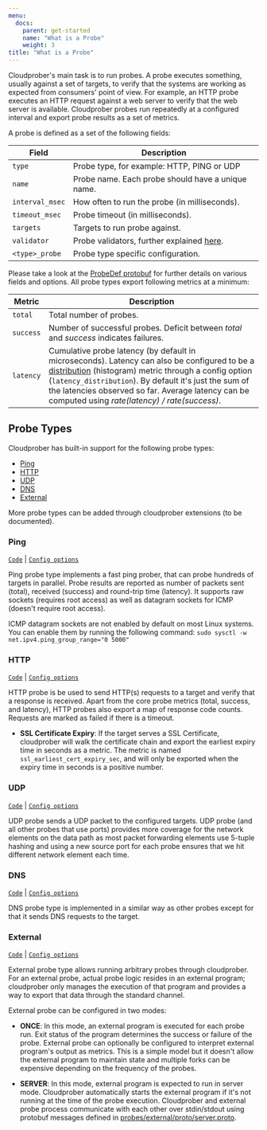 ```yaml
---
menu:
  docs:
    parent: get-started
    name: "What is a Probe"
    weight: 3
title: "What is a Probe"
---
```


Cloudprober's main task is to run probes. A probe executes something, usually
against a set of targets, to verify that the systems are working as expected from consumers' point of view. For example, an HTTP probe executes an HTTP request against a web server to verify that the web server is available. Cloudprober probes run repeatedly at a configured interval and export probe results as a set of metrics.

A probe is defined as a set of the following fields:

| Field           | Description                                                     |
| --------------- | --------------------------------------------------------------- |
| `type`          | Probe type, for example: HTTP, PING or UDP                      |
| `name`          | Probe name. Each probe should have a unique name.               |
| `interval_msec` | How often to run the probe (in milliseconds).                   |
| `timeout_msec`  | Probe timeout (in milliseconds).                                |
| `targets`       | Targets to run probe against.                                   |
| `validator`     | Probe validators, further explained [here](/how-to/validators). |
| `<type>_probe`  | Probe type specific configuration.                              |

Please take a look at the [ProbeDef protobuf](https://github.com/cloudprober/cloudprober/blob/master/probes/proto/config.proto) for further details on various fields and options. All probe types export following metrics at a minimum:

| Metric    | Description                                                                                                                                                                                                                                                                                                                                   |
| --------- | --------------------------------------------------------------------------------------------------------------------------------------------------------------------------------------------------------------------------------------------------------------------------------------------------------------------------------------------- |
| `total`   | Total number of probes.                                                                                                                                                                                                                                                                                                                       |
| `success` | Number of successful probes. Deficit between _total_ and _success_ indicates failures.                                                                                                                                                                                                                                                        |
| `latency` | Cumulative probe latency (by default in microseconds). Latency can also be configured to be a [distribution](/how-to/percentiles/) (histogram) metric through a config option (`latency_distribution`). By default it's just the sum of the latencies observed so far. Average latency can be computed using _rate(latency) / rate(success)_. |

## Probe Types

Cloudprober has built-in support for the following probe types:

- [Ping](#ping)
- [HTTP](#http)
- [UDP](#udp)
- [DNS](#dns)
- [External](#external)

More probe types can be added through cloudprober extensions (to be documented).

### Ping

[`Code`](http://github.com/cloudprober/cloudprober/tree/master/probes/ping) | [`Config
options`](http://github.com/cloudprober/cloudprober/tree/master/probes/ping/proto/config.proto)

Ping probe type implements a fast ping prober, that can probe hundreds of
targets in parallel. Probe results are reported as number of packets sent
(total), received (success) and round-trip time (latency). It supports raw
sockets (requires root access) as well as datagram sockets for ICMP (doesn't
require root access).

ICMP datagram sockets are not enabled by default on most Linux systems. You can
enable them by running the following command:
`sudo sysctl -w net.ipv4.ping_group_range="0 5000"`

### HTTP

[`Code`](http://github.com/cloudprober/cloudprober/tree/master/probes/http) | [`Config
options`](http://github.com/cloudprober/cloudprober/tree/master/probes/http/proto/config.proto)

HTTP probe is be used to send HTTP(s) requests to a target and verify that a
response is received. Apart from the core probe metrics (total, success, and
latency), HTTP probes also export a map of response code counts. Requests are
marked as failed if there is a timeout.

- **SSL Certificate Expiry**:
  If the target serves a SSL Certificate, cloudprober will walk the certificate chain and
  export the earliest expiry time in seconds as a metric. The metric is named `ssl_earliest_cert_expiry_sec`,
  and will only be exported when the expiry time in seconds is a positive number.

### UDP

[`Code`](http://github.com/cloudprober/cloudprober/tree/master/probes/udp) | [`Config
options`](http://github.com/cloudprober/cloudprober/tree/master/probes/udp/proto/config.proto)

UDP probe sends a UDP packet to the configured targets. UDP probe (and all
other probes that use ports) provides more coverage for the network elements on
the data path as most packet forwarding elements use 5-tuple hashing and using
a new source port for each probe ensures that we hit different network element
each time.

### DNS

[`Code`](http://github.com/cloudprober/cloudprober/tree/master/probes/dns) | [`Config
options`](http://github.com/cloudprober/cloudprober/tree/master/probes/dns/proto/config.proto)

DNS probe type is implemented in a similar way as other probes except for that
it sends DNS requests to the target.

### External

[`Code`](http://github.com/cloudprober/cloudprober/tree/master/probes/external) | [`Config
options`](http://github.com/cloudprober/cloudprober/tree/master/probes/external/proto/config.proto)

External probe type allows running arbitrary probes through cloudprober. For an
external probe, actual probe logic resides in an external program; cloudprober
only manages the execution of that program and provides a way to export that
data through the standard channel.

External probe can be configured in two modes:

- **ONCE**:
  In this mode, an external program is executed for each probe run. Exit
  status of the program determines the success or failure of the probe.
  External probe can optionally be configured to interpret external program's
  output as metrics. This is a simple model but it doesn't allow the external
  program to maintain state and multiple forks can be expensive depending on
  the frequency of the probes.

- **SERVER**:
  In this mode, external program is expected to run in server mode. Cloudprober
  automatically starts the external program if it's not running at the time of
  the probe execution. Cloudprober and external probe process communicate with
  each other over stdin/stdout using protobuf messages defined in
  [probes/external/proto/server.proto](https://github.com/cloudprober/cloudprober/blob/master/probes/external/proto/server.proto).
